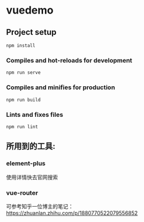 # vuedemo

## Project setup
```
npm install
```

### Compiles and hot-reloads for development
```
npm run serve
```

### Compiles and minifies for production
```
npm run build
```

### Lints and fixes files
```
npm run lint
```


## 所用到的工具:
### element-plus
使用详情快去官网搜索
### vue-router
可参考知乎一位博主的笔记：https://zhuanlan.zhihu.com/p/1880770522079556852


